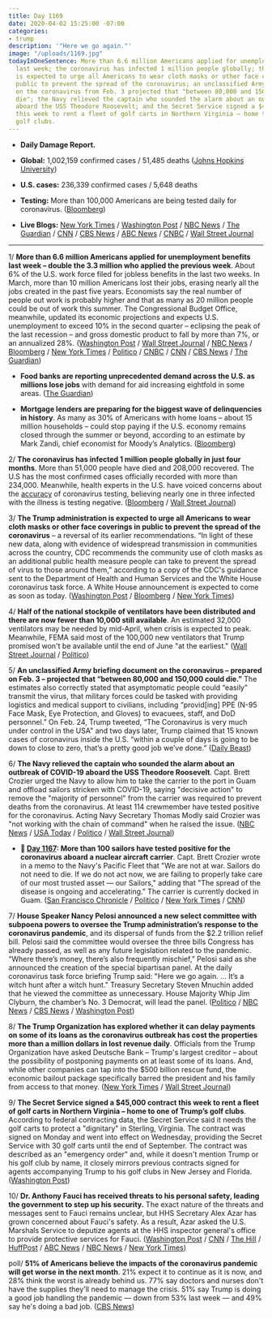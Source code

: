 ```yaml
---
title: Day 1169
date: 2020-04-02 15:25:00 -07:00
categories:
- trump
description: '"Here we go again."'
image: "/uploads/1169.jpg"
todayInOneSentence: More than 6.6 million Americans applied for unemployment benefits
  last week; the coronavirus has infected 1 million people globally; the Trump administration
  is expected to urge all Americans to wear cloth masks or other face coverings in
  public to prevent the spread of the coronavirus; an unclassified Army briefing document
  on the coronavirus from Feb. 3 projected that "between 80,000 and 150,000 could
  die"; the Navy relieved the captain who sounded the alarm about an outbreak of COVID-19
  aboard the USS Theodore Roosevelt; and the Secret Service signed a $45,000 contract
  this week to rent a fleet of golf carts in Northern Virginia – home to one of Trump’s
  golf clubs.
---
```


* **Daily Damage Report.**

* **Global:** 1,002,159 confirmed cases / 51,485 deaths ([Johns Hopkins University](https://coronavirus.jhu.edu/map.html))

* **U.S. cases:** 236,339 confirmed cases / 5,648 deaths

* **Testing:** More than 100,000 Americans are being tested daily for coronavirus. ([Bloomberg](https://www.bloomberg.com/news/articles/2020-04-02/pence-says-more-than-100-000-americans-tested-daily-for-virus?srnd=premium&sref=MIBMEEoj))

* **Live Blogs:** [New York Times](https://www.nytimes.com/2020/04/02/world/coronavirus-live-news-updates.html?action=click&module=Spotlight&pgtype=Homepage) / [Washington Post](https://www.washingtonpost.com/world/2020/04/02/coronavirus-latest-news/) / [NBC News](https://www.nbcnews.com/health/health-news/live-blog/2020-04-02-coronavirus-news-n1174651) / [The Guardian](https://www.theguardian.com/us-news/live/2020/apr/02/coronavirus-us-live-updates-news-unemployment-democratic-convention-trump-biden) / [CNN](https://www.cnn.com/webview/world/live-news/coronavirus-pandemic-04-02-20-intl) / [CBS News](https://www.cbsnews.com/live-updates/coronavirus-pandemic-covid-19-latest-news-2020-04-02/) / [ABC News](https://abcnews.go.com/Health/coronavirus-live-updates-dr-fauci-forced-ramp-personal/story?id=69930087) / [CNBC](https://www.cnbc.com/2020/04/02/coronavirus-latest-updates.html) / [Wall Street Journal](https://www.wsj.com/livecoverage/coronavirus-2020-04-02?mod=article_inline)

---

1/ **More than 6.6 million Americans applied for unemployment benefits last week – double the 3.3 million who applied the previous week**. About 6% of the U.S. work force filed for jobless benefits in the last two weeks. In March, more than 10 million Americans lost their jobs, erasing nearly all the jobs created in the past five years. Economists say the real number of people out work is probably higher and that as many as 20 million people could be out of work this summer. The Congressional Budget Office, meanwhile, updated its economic projections and expects U.S. unemployment to exceed 10% in the second quarter – eclipsing the peak of the last recession – and gross domestic product to fall by more than 7%, or an annualized 28%.  ([Washington Post](https://www.washingtonpost.com/business/2020/04/02/jobless-march-coronavirus/) / [Wall Street Journal](https://www.wsj.com/articles/another-3-1-million-americans-likely-sought-unemployment-benefits-last-week-11585819800) / [NBC News](https://www.nbcnews.com/business/economy/record-6-6-million-americans-filed-unemployment-last-week-n1174776) / [Bloomberg](https://www.bloomberg.com/news/articles/2020-04-02/u-s-jobless-claims-doubled-to-record-6-65-million-last-week?sref=MIBMEEoj) / [New York Times](https://www.nytimes.com/2020/04/02/business/economy/coronavirus-unemployment-claims.html) / [Politico](https://www.politico.com/news/2020/04/02/unemployment-claims-coronavirus-pandemic-161081) / [CNBC](https://www.cnbc.com/2020/04/02/weekly-jobless-claims.html) / [CNN](https://www.cnn.com/2020/04/02/economy/unemployment-benefits-coronavirus/) / [CBS News](https://www.cbsnews.com/news/unemployment-jobless-claims-6-million-united-states-economy/) / [The Guardian](https://www.theguardian.com/business/2020/apr/02/us-unemployment-coronavirus-economy))

* **Food banks are reporting unprecedented demand across the U.S. as millions lose jobs** with demand for aid increasing eightfold in some areas. ([The Guardian](https://www.theguardian.com/environment/2020/apr/02/us-food-banks-coronavirus-demand-unemployment))

* **Mortgage lenders are preparing for the biggest wave of delinquencies in history**. As many as 30% of Americans with home loans – about 15 million households – could stop paying if the U.S. economy remains closed through the summer or beyond, according to an estimate by Mark Zandi, chief economist for Moody’s Analytics. ([Bloomberg](https://www.bloomberg.com/news/articles/2020-04-02/home-lenders-brace-for-up-to-15-million-u-s-mortgage-defaults?sref=MIBMEEoj))

2/ **The coronavirus has infected 1 million people globally in just four months**. More than 51,000 people have died and 208,000 recovered. The U.S has the most confirmed cases officially recorded with more than 234,000. Meanwhile, health experts in the U.S. have voiced concerns about the [accuracy](https://www.wsj.com/articles/questions-about-accuracy-of-coronavirus-tests-sow-worry-11585836001?mod=article_inline) of coronavirus testing, believing nearly one in three infected with the illness is testing negative. ([Bloomberg](https://www.bloomberg.com/news/articles/2020-04-02/the-world-just-hit-1-million-coronavirus-infections?srnd=premium&sref=MIBMEEoj) / [Wall Street Journal](https://www.wsj.com/articles/coronavirus-closes-dwindling-open-borders-as-cases-approach-one-million-11585820944?mod=hp_lead_pos1))

3/ **The Trump administration is expected to urge all Americans to wear cloth masks or other face coverings in public to prevent the spread of the coronavirus** – a reversal of its earlier recommendations. “In light of these new data, along with evidence of widespread transmission in communities across the country, CDC recommends the community use of cloth masks as an additional public health measure people can take to prevent the spread of virus to those around them,” according to a copy of the CDC's guidance sent to the Department of Health and Human Services and the White House coronavirus task force. A White House announcement is expected to come as soon as today. ([Washington Post](https://www.washingtonpost.com/health/2020/04/02/coronavirus-facemasks-policyreversal/) / [Bloomberg](https://www.bloomberg.com/news/articles/2020-04-02/white-house-likely-to-recommend-covering-face-in-virus-hit-areas?srnd=premium&sref=MIBMEEoj) / [New York Times](https://www.nytimes.com/2020/04/02/world/coronavirus-live-news-updates.html#link-3c4ae836))

4/ **Half of the national stockpile of ventilators have been distributed and there are now fewer than 10,000 still available**. An estimated 32,000 ventilators may be needed by mid-April, when crisis is expected to peak. Meanwhile, FEMA said most of the 100,000 new ventilators that Trump promised won't be available until the end of June "at the earliest." ([Wall Street Journal](https://www.wsj.com/articles/roughly-half-of-ventilators-in-national-stockpile-have-been-distributed-as-coronavirus-spreads-11585851893) / [Politico](https://www.politico.com/news/2020/04/02/fema-coronavirus-ventilators-161840))

5/ **An unclassified Army briefing document on the coronavirus – prepared on Feb. 3 – projected that “between 80,000 and 150,000 could die.”** The estimates also correctly stated that asymptomatic people could “easily” transmit the virus, that military forces could be tasked with providing logistics and medical support to civilians, including “provid\[ing\] PPE (N-95 Face Mask, Eye Protection, and Gloves) to evacuees, staff, and DoD personnel.” On Feb. 24, Trump tweeted, “The Coronavirus is very much under control in the USA" and two days later, Trump claimed that 15 known cases of coronavirus inside the U.S. “within a couple of days is going to be down to close to zero, that’s a pretty good job we’ve done.” ([Daily Beast](https://www.thedailybeast.com/army-warned-in-early-february-that-coronavirus-could-kill-150000-americans))

6/ **The Navy relieved the captain who sounded the alarm about an outbreak of COVID-19 aboard the USS Theodore Roosevelt**. Capt. Brett Crozier urged the Navy to allow him to take the carrier to the port in Guam and offload sailors stricken with COVID-19, saying "decisive action" to remove the "majority of personnel" from the carrier was required to prevent deaths from the coronavirus. At least 114 crewmember have tested positive for the coronavirus. Acting Navy Secretary Thomas Modly said Crozier was "not working with the chain of command" when he raised the issue. ([NBC News](https://www.nbcnews.com/news/military/navy-expected-relieve-captain-who-raised-alarm-about-covid-19-n1175351) / [USA Today](https://www.usatoday.com/story/news/politics/2020/04/02/navy-fires-roosevelt-captain-coronavirus-help-ship-sailors/5116256002/) / [Politico](https://www.politico.com/news/2020/04/02/navy-fires-aircraft-carrier-captain-who-raised-alarm-about-virus-outbreak-162225) / [Wall Street Journal](https://www.wsj.com/articles/navy-removing-captain-of-coronavirus-stricken-aircraft-carrier-11585860735?mod=hp_lead_pos5))

* **📌 [Day 1167](https://whatthefuckjusthappenedtoday.com/2020/03/31/day-1167/#more-than-100-sailors-have-tested-po): More than 100 sailors have tested positive for the coronavirus aboard a nuclear aircraft carrier**. Capt. Brett Crozier wrote in a memo to the Navy's Pacific Fleet that "We are not at war. Sailors do not need to die. If we do not act now, we are failing to properly take care of our most trusted asset — our Sailors," adding that "The spread of the disease is ongoing and accelerating." The carrier is currently docked in Guam. ([San Francisco Chronicle](https://www.sfchronicle.com/bayarea/article/Exclusive-Captain-of-aircraft-carrier-with-15167883.php) / [Politico](https://www.politico.com/news/2020/03/31/navy-aid-sailors-positive-coronavirus-157678) / [New York Times](https://www.nytimes.com/2020/03/31/us/politics/coronavirus-aircraft-carrier-theodore-roosevelt.html) / [CNN](https://www.cnn.com/2020/03/31/politics/aircraft-carrier-coronavirus-outbreak/))

7/ **House Speaker Nancy Pelosi announced a new select committee with subpoena powers to oversee the Trump administration’s response to the coronavirus pandemic**, and its dispersal of funds from the $2.2 trillion relief bill.
Pelosi said the committee would oversee the three bills Congress has already passed, as well as any future legislation related to the pandemic. “Where there’s money, there’s also frequently mischief,” Pelosi  said as she announced the creation of the special bipartisan panel. At the daily coronavirus task force briefing Trump said: "Here we go again. ... It’s a witch hunt after a witch hunt." Treasury Secretary Steven Mnuchin added that he viewed the committee as unnecessary. House Majority Whip Jim Clyburn, the chamber’s No. 3 Democrat, will lead the panel. ([Politico](https://www.politico.com/news/2020/04/02/pelosi-forms-new-select-committee-to-oversee-2-trillion-coronavirus-relief-package-161436) / [NBC News](https://www.nbcnews.com/politics/congress/pelosi-forming-house-committee-investigate-coronavirus-outbreak-n1175026) / [CBS News](https://www.cbsnews.com/news/pelosi-house-coronavirus-committee-james-clyburn/) / [Washington Post](https://www.washingtonpost.com/us-policy/2020/04/02/pelosi-trump-coronavirus-oversight/))

8/ **The Trump Organization has explored whether it can delay payments on some of its loans as the coronavirus outbreak has cost the properties more than a million dollars in lost revenue daily**. Officials from the Trump Organization have asked Deutsche Bank – Trump's largest creditor – about the possibility of postponing payments on at least some of its loans. And, while other companies can tap into the $500 billion rescue fund, the economic bailout package specifically barred the president and his family from access to that money. ([New York Times](https://www.nytimes.com/2020/04/02/business/economy/coronavirus-trump-company-finances.html) / [Wall Street Journal](https://www.wsj.com/articles/coronavirus-costing-trump-properties-over-1-million-daily-in-lost-revenue-11585823401?mod=hp_lista_pos3))

9/ **The Secret Service signed a $45,000 contract this week to rent a fleet of golf carts in Northern Virginia – home to one of Trump’s golf clubs**. According to federal contracting data, the Secret Service said it needs the golf carts to protect a "dignitary" in Sterling, Virginia. The contract was signed on Monday and went into effect on Wednesday, providing the Secret Service with 30 golf carts until the end of September. The contract was described as an "emergency order" and, while it doesn't mention Trump or his golf club by name, it closely mirrors previous contracts signed for agents accompanying Trump to his golf clubs in New Jersey and Florida. ([Washington Post](https://www.washingtonpost.com/politics/amid-virus-outbreak-secret-service-signed-contract-to-rent-golf-carts-at-home-of-trump-club/2020/04/01/86d249fe-7449-11ea-85cb-8670579b863d_story.html))

10/ **Dr. Anthony Fauci has received threats to his personal safety, leading the government to step up his security.** The exact nature of the threats and messages sent to Fauci remains unclear, but HHS Secretary Alex Azar has grown concerned about Fauci's safety. As a result, Azar asked the U.S. Marshals Service to deputize agents at the HHS inspector general's office to provide protective services for Fauci. ([Washington Post](https://www.washingtonpost.com/politics/anthony-faucis-security-is-stepped-up-as-doctor-and-face-of-us-coronavirus-response-receives-threats/2020/04/01/ff861a16-744d-11ea-85cb-8670579b863d_story.html) / [CNN](https://www.cnn.com/2020/04/01/politics/anthony-fauci-security-detail/index.html) / [The Hill](https://thehill.com/homenews/administration/490725-fauci-given-security-detail-after-receiving-threats) / [HuffPost](https://www.huffpost.com/entry/anthony-fauci-security-coronavirus_n_5e85776dc5b6f55ebf47e311) / [ABC News](https://abcnews.go.com/Politics/fauci-security-detail-threats-source/story?id=69933965) / [NBC News](https://www.nbcnews.com/politics/white-house/fauci-threats-his-safety-i-ve-chosen-life-n1174816) / [New York Times](https://www.nytimes.com/2020/04/01/us/politics/coronavirus-fauci-security.html))

poll/ **51% of Americans believe the impacts of the coronavirus pandemic will get worse in the next month**. 21% expect it to continue as it is now, and 28% think the worst is already behind us. 77% say doctors and nurses don't have the supplies they'll need to manage the crisis. 51% say Trump is doing a good job handling the pandemic — down from 53% last week — and 49% say he's doing a bad job. ([CBS News](https://www.cbsnews.com/news/half-of-americans-say-coronavirus-outbreak-will-get-worse-over-the-next-month/))